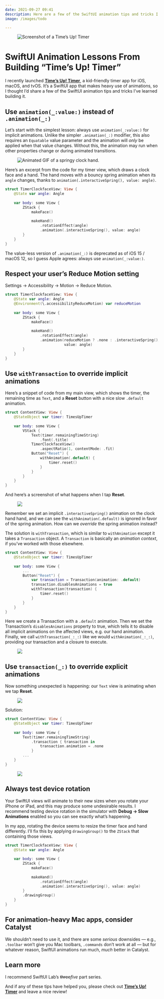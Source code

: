 ```yaml
---
date: 2021-09-27 09:41
description: Here are a few of the SwiftUI animation tips and tricks I’ve learned while building my kid-friendly timer app Time’s Up! Timer.
image: /images/todo

---
```


<figure><img src="/images/times-up-promo.jpg" alt="Screenshot of a Time’s Up! Timer" /></figure>

# SwiftUI Animation Lessons From Building “Time’s Up! Timer”

I recently launched **[Time’s Up! Timer](https://overdesigned.net/timesup/)**, a kid-friendly timer app for iOS, macOS, and tvOS. It’s a SwiftUI app that makes heavy use of animations, so I thought I’d share a few of the SwiftUI animation tips and tricks I’ve learned building it.


## Use `animation(_:value:)` instead of `.animation(_:)`

Let’s start with the simplest lesson: always use `animation(_:value:)` for implicit animations. Unlike the simpler `.animation(_:)` modifier, this also requires an `Equatable` value parameter and the animation will *only* be applied when that value changes. Without this, the animation may run when other properties change or during animated transitions.

<figure class='fixed'><img src="/images/swiftui-animation-1.gif" alt="Animated GIF of a springy clock hand." /></figure>

Here’s an excerpt from the code for my timer view, which draws a clock face and a hand. The hand moves with a bouncy spring animation when its `angle` changes, thanks to `animation(.interactiveSpring(), value: angle)`.

```swift
struct TimerClockfaceView: View {
    @State var angle: Angle
    
    var body: some View {
        ZStack {
            makeFace()
        
            makeHand()
                .rotationEffect(angle)
                .animation(.interactiveSpring(), value: angle)
        }
    }
}
```

The value-less version of `.animation(_:)` is deprecated as of iOS 15 / macOS 12, so I guess Apple agrees: always use `animation(_:value:)`.


## Respect your user’s Reduce Motion setting

Settings &rarr; Accessibility &rarr; Motion &rarr; Reduce Motion.

```swift
struct TimerClockfaceView: View {
    @State var angle: Angle
    @Environment(\.accessibilityReduceMotion) var reduceMotion
    
    var body: some View {
        ZStack {
            makeFace()
            
            makeHand()
                .rotationEffect(angle)
                .animation(reduceMotion ? .none : .interactiveSpring(),
                           value: angle)
        }
    }
}
```

## Use `withTransaction` to override implicit animations

Here’s a snippet of code from my main view, which shows the timer, the remaining time as `Text`, and a **Reset** button with a nice slow `.default` animation.

```swift
struct ContentView: View {
    @StateObject var timer: TimesUpTimer
    
    var body: some View {
        VStack {
            Text(timer.remainingTimeString)
                .font(.title)
            TimerClockfaceView()
                .aspectRatio(1, contentMode: .fit)
            Button("Reset") {
                withAnimation(.default) {
                    timer.reset()
                }
            }
        }
    }
}
```

And here’s a screenshot of what happens when I tap **Reset**.

<figure class='fixed'><img src="/images/swiftui-animation-2.gif"/></figure>

Remember we set an implicit `.interactiveSpring()` animation on the clock hand hand, and we can see the `withAnimation(.default)` is ignored in favor of the spring animation. How can we *override* the spring animation instead?

The solution is `withTransaction`, which is similar to `withAnimation` except it takes a `Transaction` object. A `Transaction` is basically an *animation context*, if you’ve worked with those elsewhere.

```swift
struct ContentView: View {
    @StateObject var timer: TimesUpTimer
    
    var body: some View {
        ...
        Button("Reset") {
            var transaction = Transaction(animation: .default)
            transaction.disablesAnimations = true
            withTransaction(transaction) {
                timer.reset()
            }
        }
    }
}
```

Here we create a Transaction with a `.default` animation. Then we set the Transaction’s `disablesAnimations` property to true, which tells it to disable all implicit animations on the affected views, e.g. our hand animation. Finally, we call `withTransaction(_:_:)` like we would `withAnimation(_:_:)`, providing our transaction and a closure to execute.

<figure class='fixed'><img src="/images/swiftui-animation-3.gif"/></figure>

## Use `transaction(_:)` to override explicit animations

Now something unexpected is happening: our `Text` view is animating when we tap **Reset**.

<figure class='fixed'><img src="/images/swiftui-animation-4.gif"/></figure>

Solution:

```swift
struct ContentView: View {
    @StateObject var timer: TimesUpTimer
    
    var body: some View {
    	Text(timer.remainingTimeString)
    	    .transaction { transaction in
    	        transaction.animation = .none
    	    }
    	...
    }
}
```

<figure class='fixed'><img src="/images/swiftui-animation-5.gif"/></figure>

## Always test device rotation

Your SwiftUI views will animate to their new sizes when you rotate your iPhone or iPad, and this may produce some undesirable results. I recommend testing device rotation in the simulator with **Debug &rarr; Slow Animations** enabled so you can see exactly what’s happening.

In my app, rotating the device seems to resize the timer face and hand differently. I’ll fix this by applying `drawingGroup()` to the `ZStack` that containing those views.

```swift
struct TimerClockfaceView: View {
    @State var angle: Angle
    
    var body: some View {
        ZStack {
            makeFace()
            
            makeHand()
                .rotationEffect(angle)
                .animation(.interactiveSpring(), value: angle)
        }
        .drawingGroup()
    }
}
```

## For animation-heavy Mac apps, consider Catalyst

We shouldn’t need to use it, and there are some *serious* downsides — e.g., `.toolbar` won’t give you Mac toolbars, `.commands` don’t work at all — but for whatever reason, SwiftUI animations run much, *much* better in Catalyst.


## Learn more

I recommend SwiftUI Lab’s <strike>three</strike>*five* part series.

And if any of these tips have helped you, please check out **[Time’s Up! Timer](https://overdesigned.net/timesup/)** and leave a nice review!
